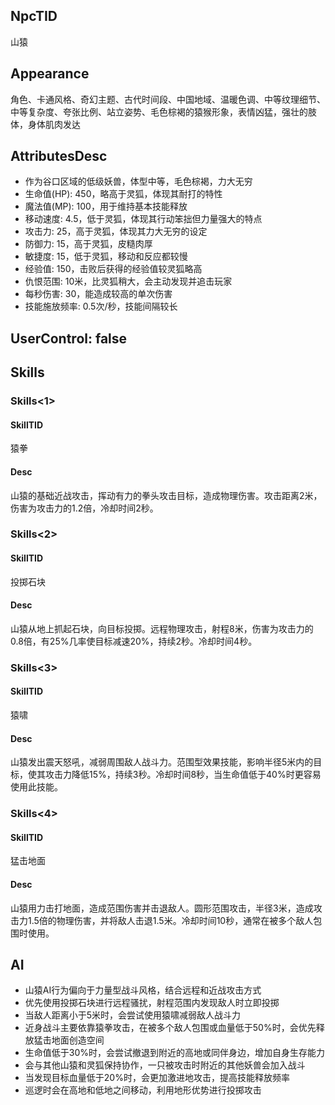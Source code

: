 
## NpcTID
山猿

## Appearance
角色、卡通风格、奇幻主题、古代时间段、中国地域、温暖色调、中等纹理细节、中等复杂度、夸张比例、站立姿势、毛色棕褐的猿猴形象，表情凶猛，强壮的肢体，身体肌肉发达

## AttributesDesc
- 作为谷口区域的低级妖兽，体型中等，毛色棕褐，力大无穷
- 生命值(HP): 450，略高于灵狐，体现其耐打的特性
- 魔法值(MP): 100，用于维持基本技能释放
- 移动速度: 4.5，低于灵狐，体现其行动笨拙但力量强大的特点
- 攻击力: 25，高于灵狐，体现其力大无穷的设定
- 防御力: 15，高于灵狐，皮糙肉厚
- 敏捷度: 15，低于灵狐，移动和反应都较慢
- 经验值: 150，击败后获得的经验值较灵狐略高
- 仇恨范围: 10米，比灵狐稍大，会主动发现并追击玩家
- 每秒伤害: 30，能造成较高的单次伤害
- 技能施放频率: 0.5次/秒，技能间隔较长

## UserControl: false

## Skills
### Skills<1>
#### SkillTID
猿拳
#### Desc
山猿的基础近战攻击，挥动有力的拳头攻击目标，造成物理伤害。攻击距离2米，伤害为攻击力的1.2倍，冷却时间2秒。
### Skills<2>
#### SkillTID
投掷石块
#### Desc
山猿从地上抓起石块，向目标投掷。远程物理攻击，射程8米，伤害为攻击力的0.8倍，有25%几率使目标减速20%，持续2秒。冷却时间4秒。
### Skills<3>
#### SkillTID
猿啸
#### Desc
山猿发出震天怒吼，减弱周围敌人战斗力。范围型效果技能，影响半径5米内的目标，使其攻击力降低15%，持续3秒。冷却时间8秒，当生命值低于40%时更容易使用此技能。
### Skills<4>
#### SkillTID
猛击地面
#### Desc
山猿用力击打地面，造成范围伤害并击退敌人。圆形范围攻击，半径3米，造成攻击力1.5倍的物理伤害，并将敌人击退1.5米。冷却时间10秒，通常在被多个敌人包围时使用。

## AI
- 山猿AI行为偏向于力量型战斗风格，结合远程和近战攻击方式
- 优先使用投掷石块进行远程骚扰，射程范围内发现敌人时立即投掷
- 当敌人距离小于5米时，会尝试使用猿啸减弱敌人战斗力
- 近身战斗主要依靠猿拳攻击，在被多个敌人包围或血量低于50%时，会优先释放猛击地面创造空间
- 生命值低于30%时，会尝试撤退到附近的高地或同伴身边，增加自身生存能力
- 会与其他山猿和灵狐保持协作，一只被攻击时附近的其他妖兽会加入战斗
- 当发现目标血量低于20%时，会更加激进地攻击，提高技能释放频率
- 巡逻时会在高地和低地之间移动，利用地形优势进行投掷攻击
